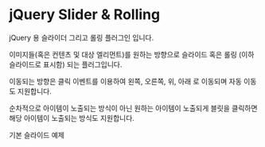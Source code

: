 jQuery Slider &amp; Rolling
=====================

jQuery 용 슬라이더 그리고 롤링 플러그인 입니다.

이미지들(혹은 컨텐츠 및 대상 엘리먼트)를 원하는 방향으로 슬라이드 혹은 롤링 (이하 슬라이드로 표시함) 되는 플러그입니다.

이동되는 방향은 클릭 이벤트를 이용하여 왼쪽, 오른쪽, 위, 아래 로 이동되며 자동 이동도 지원합니다.

순차적으로 아이템이 노출되는 방식이 아닌 원하는 아이템이 노출되게 블릿을 클릭하면 해당 아이템이 노출되는 방식도 지원합니다.


기본 슬라이드 예제






